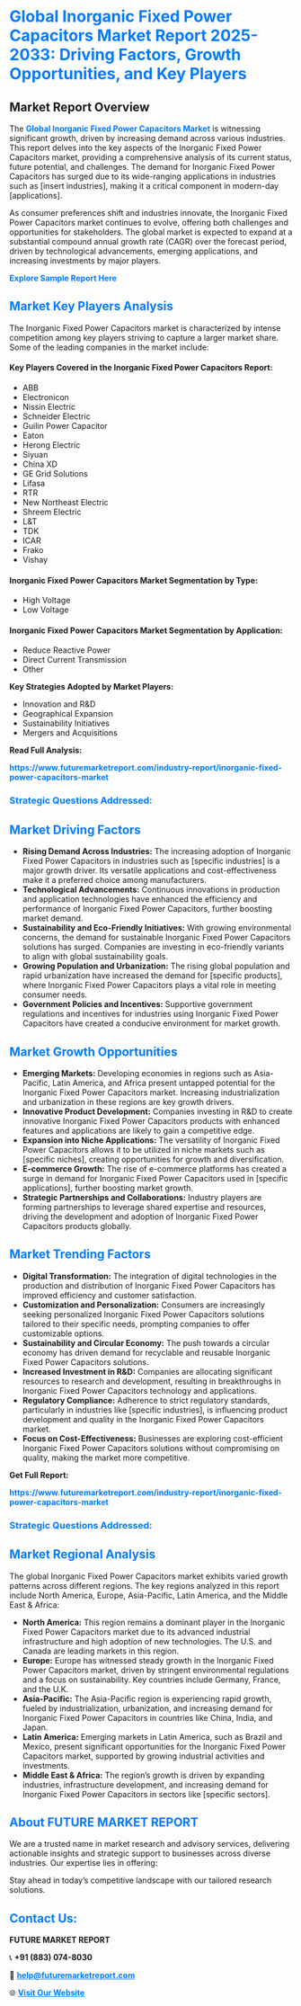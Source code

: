 <h1 style="color: #007BFF;">Global Inorganic Fixed Power Capacitors Market Report 2025-2033: Driving Factors, Growth Opportunities, and Key Players</h1>

<section id="overview">
<h2>Market Report Overview</h2>
<p>The <a href="https://www.futuremarketreport.com/industry-report/inorganic-fixed-power-capacitors-market" style="color: #007BFF; text-decoration: none;"><strong>Global Inorganic Fixed Power Capacitors Market</strong></a> is witnessing significant growth, driven by increasing demand across various industries. This report delves into the key aspects of the Inorganic Fixed Power Capacitors market, providing a comprehensive analysis of its current status, future potential, and challenges. The demand for Inorganic Fixed Power Capacitors has surged due to its wide-ranging applications in industries such as [insert industries], making it a critical component in modern-day [applications].</p>
<p>As consumer preferences shift and industries innovate, the Inorganic Fixed Power Capacitors market continues to evolve, offering both challenges and opportunities for stakeholders. The global market is expected to expand at a substantial compound annual growth rate (CAGR) over the forecast period, driven by technological advancements, emerging applications, and increasing investments by major players.</p>
</section>

<section id="overview">
<p><a href="https://www.futuremarketreport.com/request-sample/reportId=82030" style="color: #007BFF; text-decoration: none;"><strong>Explore Sample Report Here</strong></a></p>
</section>

<section id="key-players">
<h2 style="color: #007BFF;">Market Key Players Analysis</h2>
<p>The Inorganic Fixed Power Capacitors market is characterized by intense competition among key players striving to capture a larger market share. Some of the leading companies in the market include:</p>
<h4>Key Players Covered in the Inorganic Fixed Power Capacitors Report:</h4>
<ul><li>ABB</li><li>Electronicon</li><li>Nissin Electric</li><li>Schneider Electric</li><li>Guilin Power Capacitor</li><li>Eaton</li><li>Herong Electric</li><li>Siyuan</li><li>China XD</li><li>GE Grid Solutions</li><li>Lifasa</li><li>RTR</li><li>New Northeast Electric</li><li>Shreem Electric</li><li>L&amp;T</li><li>TDK</li><li>ICAR</li><li>Frako</li><li>Vishay</li></ul>
<h4>Inorganic Fixed Power Capacitors Market Segmentation by Type:</h4>
<ul><li>High Voltage</li><li>Low Voltage</li></ul>

<h4>Inorganic Fixed Power Capacitors Market Segmentation by Application:</h4>
<ul><li>Reduce Reactive Power</li><li>Direct Current Transmission</li><li>Other</li></ul>
<p><strong>Key Strategies Adopted by Market Players:</strong></p>
<ul>
<li>Innovation and R&D</li>
<li>Geographical Expansion</li>
<li>Sustainability Initiatives</li>
<li>Mergers and Acquisitions</li>
</ul>
</section>

<section>
<p><strong>Read Full Analysis: </strong></p><a href="https://www.futuremarketreport.com/industry-report/inorganic-fixed-power-capacitors-market" style="color: #007BFF; text-decoration: none;"><strong>https://www.futuremarketreport.com/industry-report/inorganic-fixed-power-capacitors-market</strong></a>
<h3 style="color: #007BFF;">Strategic Questions Addressed:</h3>
</section>

<section id="driving-factors">
<h2 style="color: #007BFF;">Market Driving Factors</h2>
<ul>
<li><strong>Rising Demand Across Industries:</strong> The increasing adoption of Inorganic Fixed Power Capacitors in industries such as [specific industries] is a major growth driver. Its versatile applications and cost-effectiveness make it a preferred choice among manufacturers.</li>
<li><strong>Technological Advancements:</strong> Continuous innovations in production and application technologies have enhanced the efficiency and performance of Inorganic Fixed Power Capacitors, further boosting market demand.</li>
<li><strong>Sustainability and Eco-Friendly Initiatives:</strong> With growing environmental concerns, the demand for sustainable Inorganic Fixed Power Capacitors solutions has surged. Companies are investing in eco-friendly variants to align with global sustainability goals.</li>
<li><strong>Growing Population and Urbanization:</strong> The rising global population and rapid urbanization have increased the demand for [specific products], where Inorganic Fixed Power Capacitors plays a vital role in meeting consumer needs.</li>
<li><strong>Government Policies and Incentives:</strong> Supportive government regulations and incentives for industries using Inorganic Fixed Power Capacitors have created a conducive environment for market growth.</li>
</ul>
</section>

<section id="growth-opportunities">
<h2 style="color: #007BFF;">Market Growth Opportunities</h2>
<ul>
<li><strong>Emerging Markets:</strong> Developing economies in regions such as Asia-Pacific, Latin America, and Africa present untapped potential for the Inorganic Fixed Power Capacitors market. Increasing industrialization and urbanization in these regions are key growth drivers.</li>
<li><strong>Innovative Product Development:</strong> Companies investing in R&D to create innovative Inorganic Fixed Power Capacitors products with enhanced features and applications are likely to gain a competitive edge.</li>
<li><strong>Expansion into Niche Applications:</strong> The versatility of Inorganic Fixed Power Capacitors allows it to be utilized in niche markets such as [specific niches], creating opportunities for growth and diversification.</li>
<li><strong>E-commerce Growth:</strong> The rise of e-commerce platforms has created a surge in demand for Inorganic Fixed Power Capacitors used in [specific applications], further boosting market growth.</li>
<li><strong>Strategic Partnerships and Collaborations:</strong> Industry players are forming partnerships to leverage shared expertise and resources, driving the development and adoption of Inorganic Fixed Power Capacitors products globally.</li>
</ul>
</section>

<section id="trending-factors">
<h2 style="color: #007BFF;">Market Trending Factors</h2>
<ul>
<li><strong>Digital Transformation:</strong> The integration of digital technologies in the production and distribution of Inorganic Fixed Power Capacitors has improved efficiency and customer satisfaction.</li>
<li><strong>Customization and Personalization:</strong> Consumers are increasingly seeking personalized Inorganic Fixed Power Capacitors solutions tailored to their specific needs, prompting companies to offer customizable options.</li>
<li><strong>Sustainability and Circular Economy:</strong> The push towards a circular economy has driven demand for recyclable and reusable Inorganic Fixed Power Capacitors solutions.</li>
<li><strong>Increased Investment in R&D:</strong> Companies are allocating significant resources to research and development, resulting in breakthroughs in Inorganic Fixed Power Capacitors technology and applications.</li>
<li><strong>Regulatory Compliance:</strong> Adherence to strict regulatory standards, particularly in industries like [specific industries], is influencing product development and quality in the Inorganic Fixed Power Capacitors market.</li>
<li><strong>Focus on Cost-Effectiveness:</strong> Businesses are exploring cost-efficient Inorganic Fixed Power Capacitors solutions without compromising on quality, making the market more competitive.</li>
</ul>
</section>

<section>
<p><strong>Get Full Report: </strong></p><a href="https://www.futuremarketreport.com/industry-report/inorganic-fixed-power-capacitors-market" style="color: #007BFF; text-decoration: none;"><strong>https://www.futuremarketreport.com/industry-report/inorganic-fixed-power-capacitors-market</strong></a>
<h3 style="color: #007BFF;">Strategic Questions Addressed:</h3>
</section>


<section id="regional-analysis">
<h2 style="color: #007BFF;">Market Regional Analysis</h2>
<p>The global Inorganic Fixed Power Capacitors market exhibits varied growth patterns across different regions. The key regions analyzed in this report include North America, Europe, Asia-Pacific, Latin America, and the Middle East & Africa:</p>
<ul>
<li><strong>North America:</strong> This region remains a dominant player in the Inorganic Fixed Power Capacitors market due to its advanced industrial infrastructure and high adoption of new technologies. The U.S. and Canada are leading markets in this region.</li>
<li><strong>Europe:</strong> Europe has witnessed steady growth in the Inorganic Fixed Power Capacitors market, driven by stringent environmental regulations and a focus on sustainability. Key countries include Germany, France, and the U.K.</li>
<li><strong>Asia-Pacific:</strong> The Asia-Pacific region is experiencing rapid growth, fueled by industrialization, urbanization, and increasing demand for Inorganic Fixed Power Capacitors in countries like China, India, and Japan.</li>
<li><strong>Latin America:</strong> Emerging markets in Latin America, such as Brazil and Mexico, present significant opportunities for the Inorganic Fixed Power Capacitors market, supported by growing industrial activities and investments.</li>
<li><strong>Middle East & Africa:</strong> The region’s growth is driven by expanding industries, infrastructure development, and increasing demand for Inorganic Fixed Power Capacitors in sectors like [specific sectors].</li>
</ul>
</section>

<footer>
<h2 style="color: #007BFF;">About FUTURE MARKET REPORT</h2>
<p>We are a trusted name in market research and advisory services, delivering actionable insights and strategic support to businesses across diverse industries. Our expertise lies in offering:</p>

<p>Stay ahead in today’s competitive landscape with our tailored research solutions.</p>

<h2 style="color: #007BFF;">Contact Us:</h2>
<p><strong>FUTURE MARKET REPORT</strong></p>
<p>📞 <strong>+91 (883) 074-8030</strong></p>
<p>📧 <strong><a href="mailto:help@futuremarketreport.com" style="color: #007BFF;">help@futuremarketreport.com</a></strong></p>
<p>🌐 <strong><a href="https://www.futuremarketreport.com/" style="color: #007BFF;">Visit Our Website</a></strong></p>
</footer>
